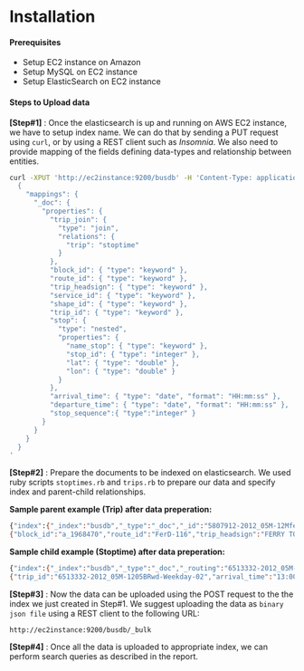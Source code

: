 # Installation 

#### Prerequisites
  - Setup EC2 instance on Amazon
  - Setup MySQL on EC2 instance
  - Setup ElasticSearch on EC2 instance

#### Steps to Upload data
**[Step#1]** : Once the elasticsearch is up and running on AWS EC2 instance, we have to setup index name. We can do that by sending a PUT request using `curl`, or by using a REST client such as *Insomnia*. We also need to provide mapping of the fields defining data-types and relationship between entities.

```sh
curl -XPUT 'http://ec2instance:9200/busdb' -H 'Content-Type: application/json' -d '
  {
    "mappings": {
      "_doc": {
        "properties": {
          "trip_join": { 
            "type": "join",
            "relations": {
              "trip": "stoptime"
            }
          },
          "block_id": { "type": "keyword" },
          "route_id": { "type": "keyword" },
          "trip_headsign": { "type": "keyword" },
          "service_id": { "type": "keyword" },
          "shape_id": { "type": "keyword" },
          "trip_id": { "type": "keyword" },
          "stop": {
  	        "type": "nested",
            "properties": {
              "name_stop": { "type": "keyword" },
              "stop_id": { "type": "integer" },
              "lat": { "type": "double" },
              "lon": { "type": "double" }
            }
          },
          "arrival_time": { "type": "date", "format": "HH:mm:ss" },
          "departure_time": { "type": "date", "format": "HH:mm:ss" },
          "stop_sequence":{ "type":"integer" }
        }
      }    
    }
  }
'
```

**[Step#2]** : Prepare the documents to be indexed on elasticsearch. We used ruby scripts `stoptimes.rb` and `trips.rb` to prepare our data and specify index and parent-child relationships. 

**Sample parent example (Trip) after data preperation:**
```sh
{"index":{"_index":"busdb","_type":"_doc","_id":"5807912-2012_05M-12MferWD-Weekday-00"}}
{"block_id":"a_1968470","route_id":"FerD-116","trip_headsign":"FERRY TO HALIFAX","service_id":"2012_05M-12MferWD-Weekday-00","shape_id":"FerD0004","trip_id":"5807912-2012_05M-12MferWD-Weekday-00","trip_join":"trip"}
```

**Sample child example (Stoptime) after data preperation:**
```sh
{"index":{"_index":"busdb","_type":"_doc","_routing":"6513332-2012_05M-1205BRwd-Weekday-02"}}
{"trip_id":"6513332-2012_05M-1205BRwd-Weekday-02","arrival_time":"13:00:00","departure_time":"13:00:00","stop_id":6940,"stop_sequence":1,"trip_join":{"name":"stoptime","parent":"6513332-2012_05M-1205BRwd-Weekday-02"},"stop":{"stop_id":6940,"name_stop":"hubley Centre","lat":44.7028,"log":-63.8582}}
```

**[Step#3]** : Now the data can be uploaded using the POST request to the the index we just created in Step#1. We suggest uploading the data as `binary json file` using a REST client to the following URL:
```
http://ec2instance:9200/busdb/_bulk
```

**[Step#4]** :
Once all the data is uploaded to appropriate index, we can perform search queries as described in the report. 